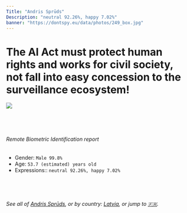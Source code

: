 ```yaml
---
Title: "Andris Sprūds"
Description: "neutral 92.26%, happy 7.02%"
banner: "https://dontspy.eu/data/photos/249_box.jpg"
---
```


# The AI Act must protect human rights and works for civil society, not fall into easy concession to the surveillance ecosystem!

<link rel="stylesheet" type="text/css" href="/css/blog.css" />

<div class="is-fake" hidden>

_This is a **fake picture**_, we collect these anyway [because the AI Act](why-deepfake) negotiation moves in a way that would create more mess in our lives! for a longer explanation, read [The Dual Threat: How Losing the Biometric Battle Fuels Deepfake Proliferation](/blog/the-dual-threat-how-losing-the-biometric-battle-fuels-deepfake-proliferation/)

</div>

<!-- <img src="https://dontspy.eu/data/photos/54_box.jpg" /> -->
<img src="https://dontspy.eu/data/photos/249_box.jpg" />

## <br>

###### Remote Biometric Identification report

* <span class="label">Gender:</span> `Male 99.8%`
* <span class="label">Age:</span> `53.7 (estimated) years old`
* <span class="label">Expressions::</span> `neutral 92.26%, happy 7.02%`

## <br>

###### See all of [Andris Sprūds](/policymaker#Andris%20Spr%C5%ABds), or by country: [Latvia](/country#Latvia), or jump to [🇫🇷](/x/107).

## <br>